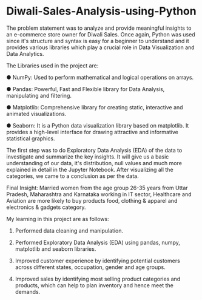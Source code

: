 # Diwali-Sales-Analysis-using-Python

The problem statement was to analyze and provide meaningful insights to an e-commerce store owner for Diwali Sales. Once again, Python was used since it's structure and syntax is easy for a beginner to understand and it provides various libraries which play a crucial role in Data Visualization and Data Analytics.

The Libraries used in the project are:

● NumPy: Used to perform mathematical and logical operations on arrays.

● Pandas: Powerful, Fast and Flexible library for Data Analysis, manipulating and filtering.

● Matplotlib: Comprehensive library for creating static, interactive and animated visualizations.

● Seaborn: It is a Python data visualization library based on matplotlib. It provides a high-level interface for drawing attractive and informative statistical graphics.

The first step was to do Exploratory Data Analysis (EDA) of the data to investigate and summarize the key insights. It will give us a basic understanding of our data, it's distribution, null values and much more explained in detail in the Jupyter Notebook. After visualizing all the categories, we came to a conclusion as per the data.

Final Insight: Married women from the age group 26-35 years from Uttar Pradesh, Maharashtra and Karnataka working in IT sector, Healthcare and Aviation are more likely to buy products food, clothing & apparel and electronics & gadgets category.

My learning in this project are as follows:

1) Performed data cleaning and manipulation.

2) Performed Exploratory Data Analysis (EDA) using pandas, numpy, matplotlib and seaborn libraries.

3) Improved customer experience by identifying potential customers across different states, occupation, gender and age groups.

4) Improved sales by identifying most selling product categories and products, which can help to plan inventory and hence meet the demands.
